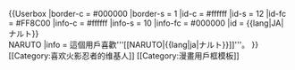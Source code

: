 {{Userbox
  |border-c = #000000
  |border-s = 1
  |id-c     = #ffffff
  |id-s     = 12
  |id-fc    = #FF8C00
  |info-c   = #ffffff
  |info-s   = 10
  |info-fc  = #000000
  |id       = {{lang|JA|ナルト}}<br>NARUTO
  |info     = 這個用戶喜歡'''[[NARUTO|{{lang|ja|ナルト}}]]'''。
}}<includeonly>[[Category:喜欢火影忍者的维基人]]</includeonly><noinclude>
[[Category:漫畫用戶框模板]]
</noinclude>